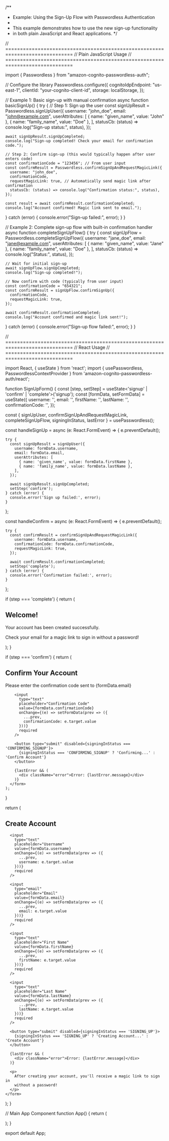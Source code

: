 /**
 * Example: Using the Sign-Up Flow with Passwordless Authentication
 * 
 * This example demonstrates how to use the new sign-up functionality
 * in both plain JavaScript and React applications.
 */

// =============================================================================
// Plain JavaScript Usage
// =============================================================================

import { Passwordless } from "amazon-cognito-passwordless-auth";

// Configure the library
Passwordless.configure({
  cognitoIdpEndpoint: "us-east-1",
  clientId: "your-cognito-client-id",
  storage: localStorage,
});

// Example 1: Basic sign-up with manual confirmation
async function basicSignUp() {
  try {
    // Step 1: Sign up the user
    const signUpResult = Passwordless.signUpUser({
      username: "john_doe",
      email: "john@example.com",
      userAttributes: [
        { name: "given_name", value: "John" },
        { name: "family_name", value: "Doe" },
      ],
      statusCb: (status) => console.log("Sign-up status:", status),
    });

    await signUpResult.signUpCompleted;
    console.log("Sign-up completed! Check your email for confirmation code.");

    // Step 2: Confirm sign-up (this would typically happen after user enters code)
    const confirmationCode = "123456"; // From user input
    const confirmResult = Passwordless.confirmSignUpAndRequestMagicLink({
      username: "john_doe",
      confirmationCode,
      requestMagicLink: true, // Automatically send magic link after confirmation
      statusCb: (status) => console.log("Confirmation status:", status),
    });

    const result = await confirmResult.confirmationCompleted;
    console.log("Account confirmed! Magic link sent to email.");
  } catch (error) {
    console.error("Sign-up failed:", error);
  }
}

// Example 2: Complete sign-up flow with built-in confirmation handler
async function completeSignUpFlow() {
  try {
    const signUpFlow = Passwordless.completeSignUpFlow({
      username: "jane_doe",
      email: "jane@example.com",
      userAttributes: [
        { name: "given_name", value: "Jane" },
        { name: "family_name", value: "Doe" },
      ],
      statusCb: (status) => console.log("Status:", status),
    });

    // Wait for initial sign-up
    await signUpFlow.signUpCompleted;
    console.log("Sign-up completed!");

    // Now confirm with code (typically from user input)
    const confirmationCode = "654321";
    const confirmResult = signUpFlow.confirmSignUp({
      confirmationCode,
      requestMagicLink: true,
    });

    await confirmResult.confirmationCompleted;
    console.log("Account confirmed and magic link sent!");
  } catch (error) {
    console.error("Sign-up flow failed:", error);
  }
}

// =============================================================================
// React Usage
// =============================================================================

import React, { useState } from 'react';
import { 
  usePasswordless, 
  PasswordlessContextProvider 
} from 'amazon-cognito-passwordless-auth/react';

function SignUpForm() {
  const [step, setStep] = useState<'signup' | 'confirm' | 'complete'>('signup');
  const [formData, setFormData] = useState({
    username: '',
    email: '',
    firstName: '',
    lastName: '',
    confirmationCode: '',
  });
  
  const { 
    signUpUser, 
    confirmSignUpAndRequestMagicLink, 
    completeSignUpFlow,
    signingInStatus,
    lastError 
  } = usePasswordless();

  const handleSignUp = async (e: React.FormEvent) => {
    e.preventDefault();
    
    try {
      const signUpResult = signUpUser({
        username: formData.username,
        email: formData.email,
        userAttributes: [
          { name: 'given_name', value: formData.firstName },
          { name: 'family_name', value: formData.lastName },
        ],
      });

      await signUpResult.signUpCompleted;
      setStep('confirm');
    } catch (error) {
      console.error('Sign up failed:', error);
    }
  };

  const handleConfirm = async (e: React.FormEvent) => {
    e.preventDefault();
    
    try {
      const confirmResult = confirmSignUpAndRequestMagicLink({
        username: formData.username,
        confirmationCode: formData.confirmationCode,
        requestMagicLink: true,
      });

      await confirmResult.confirmationCompleted;
      setStep('complete');
    } catch (error) {
      console.error('Confirmation failed:', error);
    }
  };

  if (step === 'complete') {
    return (
      <div className="success-message">
        <h2>Welcome!</h2>
        <p>Your account has been created successfully.</p>
        <p>Check your email for a magic link to sign in without a password!</p>
      </div>
    );
  }

  if (step === 'confirm') {
    return (
      <form onSubmit={handleConfirm}>
        <h2>Confirm Your Account</h2>
        <p>Please enter the confirmation code sent to {formData.email}</p>
        
        <input
          type="text"
          placeholder="Confirmation Code"
          value={formData.confirmationCode}
          onChange={(e) => setFormData(prev => ({ 
            ...prev, 
            confirmationCode: e.target.value 
          }))}
          required
        />
        
        <button type="submit" disabled={signingInStatus === 'CONFIRMING_SIGNUP'}>
          {signingInStatus === 'CONFIRMING_SIGNUP' ? 'Confirming...' : 'Confirm Account'}
        </button>
        
        {lastError && (
          <div className="error">Error: {lastError.message}</div>
        )}
      </form>
    );
  }

  return (
    <form onSubmit={handleSignUp}>
      <h2>Create Account</h2>
      
      <input
        type="text"
        placeholder="Username"
        value={formData.username}
        onChange={(e) => setFormData(prev => ({ 
          ...prev, 
          username: e.target.value 
        }))}
        required
      />
      
      <input
        type="email"
        placeholder="Email"
        value={formData.email}
        onChange={(e) => setFormData(prev => ({ 
          ...prev, 
          email: e.target.value 
        }))}
        required
      />
      
      <input
        type="text"
        placeholder="First Name"
        value={formData.firstName}
        onChange={(e) => setFormData(prev => ({ 
          ...prev, 
          firstName: e.target.value 
        }))}
        required
      />
      
      <input
        type="text"
        placeholder="Last Name"
        value={formData.lastName}
        onChange={(e) => setFormData(prev => ({ 
          ...prev, 
          lastName: e.target.value 
        }))}
        required
      />
      
      <button type="submit" disabled={signingInStatus === 'SIGNING_UP'}>
        {signingInStatus === 'SIGNING_UP' ? 'Creating Account...' : 'Create Account'}
      </button>
      
      {lastError && (
        <div className="error">Error: {lastError.message}</div>
      )}
      
      <p>
        After creating your account, you'll receive a magic link to sign in 
        without a password!
      </p>
    </form>
  );
}

// Main App Component
function App() {
  return (
    <PasswordlessContextProvider>
      <div className="app">
        <SignUpForm />
      </div>
    </PasswordlessContextProvider>
  );
}

export default App;

